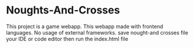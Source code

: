 # Noughts-And-Crosses
This project is a game webapp.
This webapp made with frontend languages.
No usage of external frameworks.
save nought-and crosses file your IDE or code editor then run the index.html file
